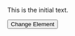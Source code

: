 
<!DOCTYPE html>
<html lang="en">
<head>
  <meta charset="UTF-8">
  <meta name="viewport" content="width=device-width, initial-scale=1.0">
  <title>Change Web Element Example</title>
</head>
<body>

  <p id="elementToChange">This is the initial text.</p>
  <button id="changeButton" onclick="changeElement()">Change Element</button>

  <script>
    // Function to be executed when the button is clicked
    function changeElement() {
      // Get the element by its ID
      var element = document.getElementById('elementToChange');
      
      // Array of alternative IDs
      var alternativeIds = ['koney', 'uony', 'jony', 'lony'];

      // Get the current ID of the element
      var currentId = element.id;

      // Find the index of the current ID in the array
      var currentIndex = alternativeIds.indexOf(currentId);

      // Calculate the next index (cycle back to the beginning if at the end)
      var nextIndex = (currentIndex + 1) % alternativeIds.length;

      // Get the next ID from the array
      var nextId = alternativeIds[nextIndex];

      // Change the ID of the element
      element.id = nextId;

      // Change the content of the element
      element.innerHTML = 'Element ID has been changed to: ' + nextId;
    }
  </script>

</body>
</html>
